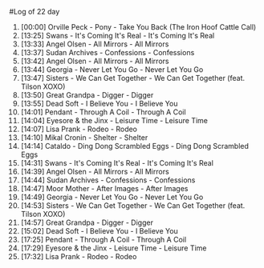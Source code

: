 #Log of 22 day

1. [00:00] Orville Peck - Pony - Take You Back (The Iron Hoof Cattle Call)
1. [13:25] Swans - It's Coming It's Real - It's Coming It's Real
1. [13:33] Angel Olsen - All Mirrors - All Mirrors
1. [13:37] Sudan Archives - Confessions - Confessions
1. [13:42] Angel Olsen - All Mirrors - All Mirrors
1. [13:44] Georgia - Never Let You Go - Never Let You Go
1. [13:47] Sisters - We Can Get Together - We Can Get Together (feat. Tilson XOXO)
1. [13:50] Great Grandpa - Digger - Digger
1. [13:55] Dead Soft - I Believe You - I Believe You
1. [14:01] Pendant - Through A Coil - Through A Coil
1. [14:04] Eyesore & the Jinx - Leisure Time - Leisure Time
1. [14:07] Lisa Prank - Rodeo - Rodeo
1. [14:10] Mikal Cronin - Shelter - Shelter
1. [14:14] Cataldo - Ding Dong Scrambled Eggs - Ding Dong Scrambled Eggs
1. [14:31] Swans - It's Coming It's Real - It's Coming It's Real
1. [14:39] Angel Olsen - All Mirrors - All Mirrors
1. [14:44] Sudan Archives - Confessions - Confessions
1. [14:47] Moor Mother - After Images - After Images
1. [14:49] Georgia - Never Let You Go - Never Let You Go
1. [14:53] Sisters - We Can Get Together - We Can Get Together (feat. Tilson XOXO)
1. [14:57] Great Grandpa - Digger - Digger
1. [15:02] Dead Soft - I Believe You - I Believe You
1. [17:25] Pendant - Through A Coil - Through A Coil
1. [17:29] Eyesore & the Jinx - Leisure Time - Leisure Time
1. [17:32] Lisa Prank - Rodeo - Rodeo
